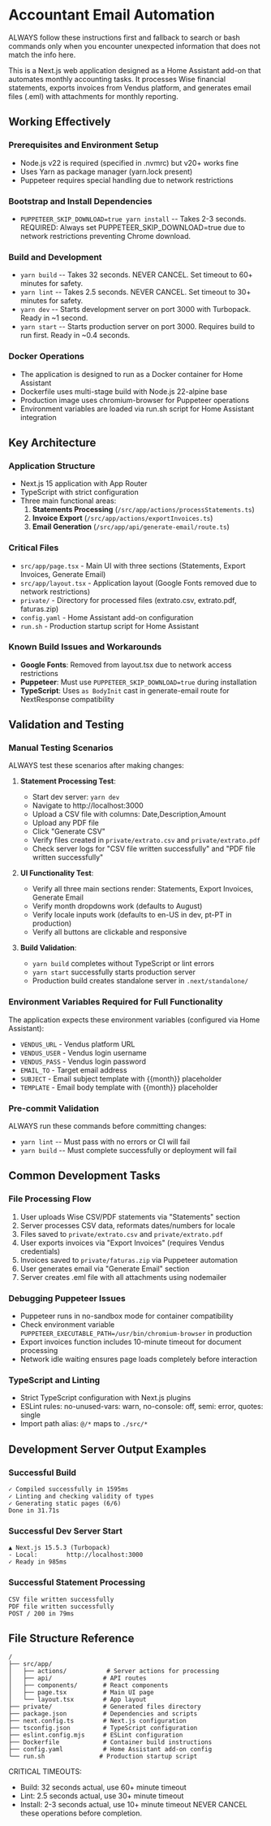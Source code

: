 # Accountant Email Automation

ALWAYS follow these instructions first and fallback to search or bash commands only when you encounter unexpected information that does not match the info here.

This is a Next.js web application designed as a Home Assistant add-on that automates monthly accounting tasks. It processes Wise financial statements, exports invoices from Vendus platform, and generates email files (.eml) with attachments for monthly reporting.

## Working Effectively

### Prerequisites and Environment Setup
- Node.js v22 is required (specified in .nvmrc) but v20+ works fine
- Uses Yarn as package manager (yarn.lock present)
- Puppeteer requires special handling due to network restrictions

### Bootstrap and Install Dependencies
- `PUPPETEER_SKIP_DOWNLOAD=true yarn install` -- Takes 2-3 seconds. REQUIRED: Always set PUPPETEER_SKIP_DOWNLOAD=true due to network restrictions preventing Chrome download.

### Build and Development
- `yarn build` -- Takes 32 seconds. NEVER CANCEL. Set timeout to 60+ minutes for safety.
- `yarn lint` -- Takes 2.5 seconds. NEVER CANCEL. Set timeout to 30+ minutes for safety.
- `yarn dev` -- Starts development server on port 3000 with Turbopack. Ready in ~1 second.
- `yarn start` -- Starts production server on port 3000. Requires build to run first. Ready in ~0.4 seconds.

### Docker Operations
- The application is designed to run as a Docker container for Home Assistant
- Dockerfile uses multi-stage build with Node.js 22-alpine base
- Production image uses chromium-browser for Puppeteer operations
- Environment variables are loaded via run.sh script for Home Assistant integration

## Key Architecture

### Application Structure
- Next.js 15 application with App Router
- TypeScript with strict configuration
- Three main functional areas:
  1. **Statements Processing** (`/src/app/actions/processStatements.ts`)
  2. **Invoice Export** (`/src/app/actions/exportInvoices.ts`) 
  3. **Email Generation** (`/src/app/api/generate-email/route.ts`)

### Critical Files
- `src/app/page.tsx` - Main UI with three sections (Statements, Export Invoices, Generate Email)
- `src/app/layout.tsx` - Application layout (Google Fonts removed due to network restrictions)
- `private/` - Directory for processed files (extrato.csv, extrato.pdf, faturas.zip)
- `config.yaml` - Home Assistant add-on configuration
- `run.sh` - Production startup script for Home Assistant

### Known Build Issues and Workarounds
- **Google Fonts**: Removed from layout.tsx due to network access restrictions
- **Puppeteer**: Must use `PUPPETEER_SKIP_DOWNLOAD=true` during installation
- **TypeScript**: Uses `as BodyInit` cast in generate-email route for NextResponse compatibility

## Validation and Testing

### Manual Testing Scenarios
ALWAYS test these scenarios after making changes:

1. **Statement Processing Test**:
   - Start dev server: `yarn dev`
   - Navigate to http://localhost:3000
   - Upload a CSV file with columns: Date,Description,Amount
   - Upload any PDF file  
   - Click "Generate CSV"
   - Verify files created in `private/extrato.csv` and `private/extrato.pdf`
   - Check server logs for "CSV file written successfully" and "PDF file written successfully"

2. **UI Functionality Test**:
   - Verify all three main sections render: Statements, Export Invoices, Generate Email
   - Verify month dropdowns work (defaults to August)
   - Verify locale inputs work (defaults to en-US in dev, pt-PT in production)
   - Verify all buttons are clickable and responsive

3. **Build Validation**:
   - `yarn build` completes without TypeScript or lint errors
   - `yarn start` successfully starts production server
   - Production build creates standalone server in `.next/standalone/`

### Environment Variables Required for Full Functionality
The application expects these environment variables (configured via Home Assistant):
- `VENDUS_URL` - Vendus platform URL
- `VENDUS_USER` - Vendus login username  
- `VENDUS_PASS` - Vendus login password
- `EMAIL_TO` - Target email address
- `SUBJECT` - Email subject template with {{month}} placeholder
- `TEMPLATE` - Email body template with {{month}} placeholder

### Pre-commit Validation
ALWAYS run these commands before committing changes:
- `yarn lint` -- Must pass with no errors or CI will fail
- `yarn build` -- Must complete successfully or deployment will fail

## Common Development Tasks

### File Processing Flow
1. User uploads Wise CSV/PDF statements via "Statements" section
2. Server processes CSV data, reformats dates/numbers for locale
3. Files saved to `private/extrato.csv` and `private/extrato.pdf`
4. User exports invoices via "Export Invoices" (requires Vendus credentials)
5. Invoices saved to `private/faturas.zip` via Puppeteer automation
6. User generates email via "Generate Email" section
7. Server creates .eml file with all attachments using nodemailer

### Debugging Puppeteer Issues
- Puppeteer runs in no-sandbox mode for container compatibility
- Check environment variable `PUPPETEER_EXECUTABLE_PATH=/usr/bin/chromium-browser` in production
- Export invoices function includes 10-minute timeout for document processing
- Network idle waiting ensures page loads completely before interaction

### TypeScript and Linting
- Strict TypeScript configuration with Next.js plugins
- ESLint rules: no-unused-vars: warn, no-console: off, semi: error, quotes: single
- Import path alias: `@/*` maps to `./src/*`

## Development Server Output Examples

### Successful Build
```
✓ Compiled successfully in 1595ms
✓ Linting and checking validity of types
✓ Generating static pages (6/6)
Done in 31.71s
```

### Successful Dev Server Start
```
▲ Next.js 15.5.3 (Turbopack)
- Local:        http://localhost:3000
✓ Ready in 985ms
```

### Successful Statement Processing
```
CSV file written successfully
PDF file written successfully
POST / 200 in 79ms
```

## File Structure Reference
```
/
├── src/app/
│   ├── actions/           # Server actions for processing
│   ├── api/              # API routes
│   ├── components/       # React components  
│   ├── page.tsx          # Main UI page
│   └── layout.tsx        # App layout
├── private/              # Generated files directory
├── package.json          # Dependencies and scripts
├── next.config.ts        # Next.js configuration
├── tsconfig.json         # TypeScript configuration
├── eslint.config.mjs     # ESLint configuration
├── Dockerfile            # Container build instructions
├── config.yaml           # Home Assistant add-on config
└── run.sh               # Production startup script
```

CRITICAL TIMEOUTS:
- Build: 32 seconds actual, use 60+ minute timeout
- Lint: 2.5 seconds actual, use 30+ minute timeout  
- Install: 2-3 seconds actual, use 10+ minute timeout
NEVER CANCEL these operations before completion.